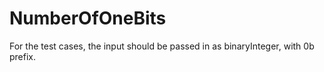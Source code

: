 # NumberOfOneBits


For the test cases, the input should be passed in as binaryInteger, with 0b prefix.